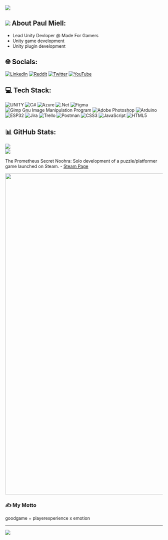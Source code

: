 <img src="https://media.licdn.com/dms/image/C4D16AQGPXJ6_yUmfHA/profile-displaybackgroundimage-shrink_350_1400/0/1668856157028?e=1678924800&v=beta&t=njhPE94ZiCEl1R9Aqo4q1xqlUPzlOOWr6gRa7U4k1XM">

##  <img src="https://skillicons.dev/icons?i=unity" /> About Paul Miell:
* Lead Unity Devloper @ Made For Gamers<br>
* Unity game development<br>
* Unity plugin development

## 🌐 Socials:
[![LinkedIn](https://img.shields.io/badge/LinkedIn-%230077B5.svg?logo=linkedin&logoColor=white)](https://linkedin.com/in/miell) [![Reddit](https://img.shields.io/badge/Reddit-%23FF4500.svg?logo=Reddit&logoColor=white)](https://reddit.com/user/paxron777) [![Twitter](https://img.shields.io/badge/Twitter-%231DA1F2.svg?logo=Twitter&logoColor=white)](https://twitter.com/paxron7) [![YouTube](https://img.shields.io/badge/YouTube-%23FF0000.svg?logo=YouTube&logoColor=white)](https://youtube.com/@paulmiell) 

## 💻 Tech Stack:
![UNITY](https://img.shields.io/badge/-Unity-000000.svg?style=for-the-badge&logo=unity&logoColor=white) ![C#](https://img.shields.io/badge/c%23-%23239120.svg?style=for-the-badge&logo=c-sharp&logoColor=white) ![Azure](https://img.shields.io/badge/azure-%230072C6.svg?style=for-the-badge&logo=azure-devops&logoColor=white) ![.Net](https://img.shields.io/badge/.NET-5C2D91?style=for-the-badge&logo=.net&logoColor=white) 	![Figma](https://img.shields.io/badge/figma-%23F24E1E.svg?style=for-the-badge&logo=figma&logoColor=white) ![Gimp Gnu Image Manipulation Program](https://img.shields.io/badge/Gimp-657D8B?style=for-the-badge&logo=gimp&logoColor=FFFFFF) ![Adobe Photoshop](https://img.shields.io/badge/adobephotoshop-%2331A8FF.svg?style=for-the-badge&logo=adobephotoshop&logoColor=white) ![Arduino](https://img.shields.io/badge/-Arduino-00979D?style=for-the-badge&logo=Arduino&logoColor=white)  ![ESP32](https://img.shields.io/badge/-ESP32-orange?style=for-the-badge&logo=appveyor) ![Jira](https://img.shields.io/badge/jira-%230A0FFF.svg?style=for-the-badge&logo=jira&logoColor=white) ![Trello](https://img.shields.io/badge/Trello-%23026AA7.svg?style=for-the-badge&logo=Trello&logoColor=white) ![Postman](https://img.shields.io/badge/Postman-FF6C37?style=for-the-badge&logo=postman&logoColor=white) ![CSS3](https://img.shields.io/badge/css3-%231572B6.svg?style=for-the-badge&logo=css3&logoColor=white) ![JavaScript](https://img.shields.io/badge/javascript-%23323330.svg?style=for-the-badge&logo=javascript&logoColor=%23F7DF1E) ![HTML5](https://img.shields.io/badge/html5-%23E34F26.svg?style=for-the-badge&logo=html5&logoColor=white)

## 📊 GitHub Stats:
![](https://github-readme-streak-stats.herokuapp.com/?user=paxron777&theme=highcontrast&hide_border=true)<br/>
![](https://api.githubtrends.io/user/svg/PaxRon777/repos?time_range=one_year&loc_metric=changed&theme=dark)<br/>

The Prometheus Secret Noohra: Solo development of a puzzle/platformer game launched on Steam. - 
[Steam Page](https://store.steampowered.com/app/936210/The_Prometheus_Secret_Noohra)

<p align="left"> <a href="https://store.steampowered.com/app/936210/The_Prometheus_Secret_Noohra" target="_blank"><img src="https://ahavah.azurewebsites.net/images/prometheusflashscreenwebsite.jpg" style="width:1024px;"></a> </p>

### ✍️ My Motto
goodgame = playerexperience x emotion

---
[![](https://visitcount.itsvg.in/api?id=paxron777&icon=2&color=0)](https://visitcount.itsvg.in)

<!-- Proudly created with GPRM ( https://gprm.itsvg.in ) -->
